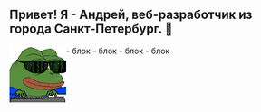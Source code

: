
## Привет! Я - Андрей, веб-разработчик из города Санкт-Петербург. 👋


<img align="left" width="100" height="100" src="https://raw.githubusercontent.com/an6re9/an6re9/5ddffc672c6a1ddb8900c033a4c4dfe90c511ad6/soulja-boy-pepe.gif">
- блок
- блок
- блок
- блок
